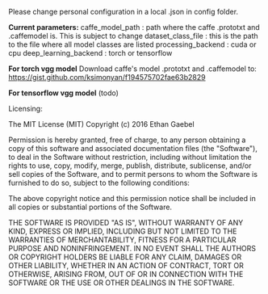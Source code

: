 Please change personal configuration in a local .json in config folder.

**Current parameters:**
caffe_model_path : path where the caffe .prototxt and .caffemodel is. This is subject to change 
dataset_class_file : this is the path to the file where all model classes are listed
processing_backend : cuda or cpu
deep_learning_backend : torch or tensorflow

**For torch vgg model**
Download caffe's model .prototxt and .caffemodel to:
https://gist.github.com/ksimonyan/f194575702fae63b2829

**For tensorflow vgg model**
(todo)



Licensing:

The MIT License (MIT)
Copyright (c) 2016 Ethan Gaebel
 
Permission is hereby granted, free of charge, to any person obtaining a copy of this software 
and associated documentation files (the "Software"), to deal in the Software without restriction, 
including without limitation the rights to use, copy, modify, merge, publish, distribute, sublicense, 
and/or sell copies of the Software, and to permit persons to whom the Software is furnished to do so, 
subject to the following conditions:

The above copyright notice and this permission notice shall be included in all copies or substantial 
portions of the Software.
 
THE SOFTWARE IS PROVIDED "AS IS", WITHOUT WARRANTY OF ANY KIND, EXPRESS OR IMPLIED, INCLUDING 
BUT NOT LIMITED TO THE WARRANTIES OF MERCHANTABILITY, FITNESS FOR A PARTICULAR PURPOSE AND NONINFRINGEMENT. 
IN NO EVENT SHALL THE AUTHORS OR COPYRIGHT HOLDERS BE LIABLE FOR ANY CLAIM, DAMAGES OR OTHER LIABILITY, 
WHETHER IN AN ACTION OF CONTRACT, TORT OR OTHERWISE, ARISING FROM, OUT OF OR IN CONNECTION WITH THE SOFTWARE 
OR THE USE OR OTHER DEALINGS IN THE SOFTWARE.
